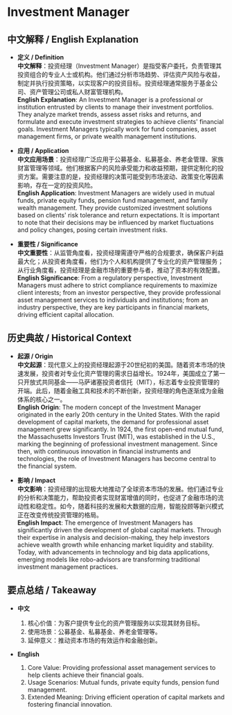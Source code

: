 # Investment Manager

## 中文解释 / English Explanation

* **定义 / Definition**  
  **中文解释**：投资经理（Investment Manager）是指受客户委托，负责管理其投资组合的专业人士或机构。他们通过分析市场趋势、评估资产风险与收益，制定并执行投资策略，以实现客户的投资目标。投资经理通常服务于基金公司、资产管理公司或私人财富管理机构。  
  **English Explanation**: An Investment Manager is a professional or institution entrusted by clients to manage their investment portfolios. They analyze market trends, assess asset risks and returns, and formulate and execute investment strategies to achieve clients' financial goals. Investment Managers typically work for fund companies, asset management firms, or private wealth management institutions.

* **应用 / Application**  
  **中文应用场景**：投资经理广泛应用于公募基金、私募基金、养老金管理、家族财富管理等领域。他们根据客户的风险承受能力和收益预期，提供定制化的投资方案。需要注意的是，投资经理的决策可能受到市场波动、政策变化等因素影响，存在一定的投资风险。  
  **English Application**: Investment Managers are widely used in mutual funds, private equity funds, pension fund management, and family wealth management. They provide customized investment solutions based on clients' risk tolerance and return expectations. It is important to note that their decisions may be influenced by market fluctuations and policy changes, posing certain investment risks.

* **重要性 / Significance**  
  **中文重要性**：从监管角度看，投资经理需遵守严格的合规要求，确保客户利益最大化；从投资者角度看，他们为个人和机构提供了专业化的资产管理服务；从行业角度看，投资经理是金融市场的重要参与者，推动了资本的有效配置。  
  **English Significance**: From a regulatory perspective, Investment Managers must adhere to strict compliance requirements to maximize client interests; from an investor perspective, they provide professional asset management services to individuals and institutions; from an industry perspective, they are key participants in financial markets, driving efficient capital allocation.

## 历史典故 / Historical Context

* **起源 / Origin**  
  **中文起源**：现代意义上的投资经理起源于20世纪初的美国。随着资本市场的快速发展，投资者对专业化资产管理的需求日益增长。1924年，美国成立了第一只开放式共同基金——马萨诸塞投资者信托（MIT），标志着专业投资管理的开端。此后，随着金融工具和技术的不断创新，投资经理的角色逐渐成为金融体系的核心之一。  
  **English Origin**: The modern concept of the Investment Manager originated in the early 20th century in the United States. With the rapid development of capital markets, the demand for professional asset management grew significantly. In 1924, the first open-end mutual fund, the Massachusetts Investors Trust (MIT), was established in the U.S., marking the beginning of professional investment management. Since then, with continuous innovation in financial instruments and technologies, the role of Investment Managers has become central to the financial system.

* **影响 / Impact**  
  **中文影响**：投资经理的出现极大地推动了全球资本市场的发展。他们通过专业的分析和决策能力，帮助投资者实现财富增值的同时，也促进了金融市场的流动性和稳定性。如今，随着科技的发展和大数据的应用，智能投顾等新兴模式正在改变传统投资管理的格局。  
  **English Impact**: The emergence of Investment Managers has significantly driven the development of global capital markets. Through their expertise in analysis and decision-making, they help investors achieve wealth growth while enhancing market liquidity and stability. Today, with advancements in technology and big data applications, emerging models like robo-advisors are transforming traditional investment management practices.

## 要点总结 / Takeaway

* **中文**  
  1. 核心价值：为客户提供专业化的资产管理服务以实现其财务目标。
  2. 使用场景：公募基金、私募基金、养老金管理等。
  3. 延伸意义：推动资本市场的有效运作和金融创新。

* **English**  
  1. Core Value: Providing professional asset management services to help clients achieve their financial goals.
  2. Usage Scenarios: Mutual funds, private equity funds, pension fund management.
  3. Extended Meaning: Driving efficient operation of capital markets and fostering financial innovation.